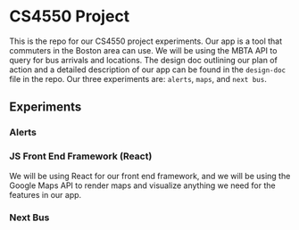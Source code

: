 # CS4550 Project
This is the repo for our CS4550 project experiments. Our app is a tool that commuters in the Boston area can use. We will be using the MBTA API to query for bus arrivals and locations. The design doc outlining our plan of action and a detailed description of our app can be found in the `design-doc` file in the repo. Our three experiments are: `alerts`, `maps`, and `next bus`. 

## Experiments

### Alerts

### JS Front End Framework (React)
We will be using React for our front end framework, and we will be using the Google Maps API to render maps and visualize anything we need for the features in our app. 

### Next Bus
